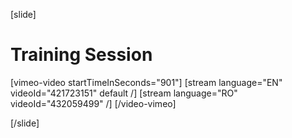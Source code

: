 [slide]
# Training Session

[vimeo-video startTimeInSeconds="901"]
[stream language="EN" videoId="421723151" default /]
[stream language="RO" videoId="432059499"  /]
[/video-vimeo]

[/slide]